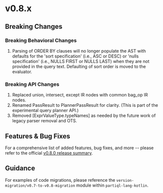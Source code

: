 # v0.8.x

## Breaking Changes

### Breaking Behavioral Changes
1. Parsing of ORDER BY clauses will no longer populate the AST with defaults for the 'sort specification'
   (i.e., ASC or DESC) or 'nulls specification' (i.e., NULLS FIRST or NULLS LAST) when they are not provided in 
   the query text. Defaulting of sort order is moved to the evaluator.

### Breaking API Changes
1. Replaced union, intersect, except IR nodes with common bag_op IR nodes.
2. Renamed PassResult to PlannerPassResult for clarity. (This is part of the experimental query planner API.)
3. Removed [ExprValueType.typeNames] as needed by the future work of legacy parser removal and OTS.

## Features & Bug Fixes

For a comprehensive list of added features, bug fixes, and more -- please refer to the
official [v0.8.0 release summary](https://github.com/partiql/partiql-lang-kotlin/releases/tag/v0.8.0-alpha).

## Guidance

For examples of code migrations, please reference the `version-migration/v0.7-to-v0.8-migration` module
within `partiql-lang-kotlin`.
